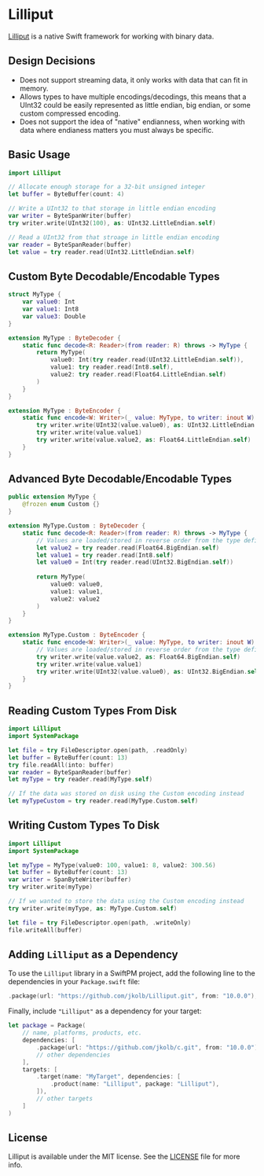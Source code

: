 # Lilliput

[Lilliput](http://en.wikipedia.org/wiki/Lilliput_and_Blefuscu) is a native Swift framework for working with binary data.

## Design Decisions

* Does not support streaming data, it only works with data that can fit in memory.
* Allows types to have multiple encodings/decodings, this means that a UInt32 could be easily represented as little endian, big endian, or some custom compressed encoding.
* Does not support the idea of "native" endianness, when working with data where endianess matters you must always be specific. 

## Basic Usage

```swift
import Lilliput

// Allocate enough storage for a 32-bit unsigned integer
let buffer = ByteBuffer(count: 4)

// Write a UInt32 to that storage in little endian encoding
var writer = ByteSpanWriter(buffer)
try writer.write(UInt32(100), as: UInt32.LittleEndian.self)

// Read a UInt32 from that stroage in little endian encoding 
var reader = ByteSpanReader(buffer)
let value = try reader.read(UInt32.LittleEndian.self)
```

## Custom Byte Decodable/Encodable Types

```swift
struct MyType {
    var value0: Int
    var value1: Int8
    var value3: Double
}

extension MyType : ByteDecoder {
    static func decode<R: Reader>(from reader: R) throws -> MyType {
        return MyType(
            value0: Int(try reader.read(UInt32.LittleEndian.self)),
            value1: try reader.read(Int8.self),
            value2: try reader.read(Float64.LittleEndian.self)
        )
    }
}

extension MyType : ByteEncoder {
    static func encode<W: Writer>(_ value: MyType, to writer: inout W) throws {
        try writer.write(UInt32(value.value0), as: UInt32.LittleEndian.self)
        try writer.write(value.value1)
        try writer.write(value.value2, as: Float64.LittleEndian.self)
    }
}
```

## Advanced Byte Decodable/Encodable Types

```swift
public extension MyType {
    @frozen enum Custom {}
}

extension MyType.Custom : ByteDecoder {
    static func decode<R: Reader>(from reader: R) throws -> MyType {
        // Values are loaded/stored in reverse order from the type definition and using big endian
        let value2 = try reader.read(Float64.BigEndian.self)
        let value1 = try reader.read(Int8.self)
        let value0 = Int(try reader.read(UInt32.BigEndian.self))
         
        return MyType(
            value0: value0,
            value1: value1,
            value2: value2
        )
    }
}

extension MyType.Custom : ByteEncoder {
    static func encode<W: Writer>(_ value: MyType, to writer: inout W) throws {
        // Values are loaded/stored in reverse order from the type definition and using big endian
        try writer.write(value.value2, as: Float64.BigEndian.self)
        try writer.write(value.value1)
        try writer.write(UInt32(value.value0), as: UInt32.BigEndian.self)
    }
}
```

## Reading Custom Types From Disk

```swift
import Lilliput
import SystemPackage

let file = try FileDescriptor.open(path, .readOnly)
let buffer = ByteBuffer(count: 13)
try file.readAll(into: buffer)
var reader = ByteSpanReader(buffer)
let myType = try reader.read(MyType.self)

// If the data was stored on disk using the Custom encoding instead
let myTypeCustom = try reader.read(MyType.Custom.self)
```

## Writing Custom Types To Disk
```swift
import Lilliput
import SystemPackage

let myType = MyType(value0: 100, value1: 8, value2: 300.56)
let buffer = ByteBuffer(count: 13)
var writer = SpanByteWriter(buffer)
try writer.write(myType)

// If we wanted to store the data using the Custom encoding instead
try writer.write(myType, as: MyType.Custom.self)

let file = try FileDescriptor.open(path, .writeOnly)
file.writeAll(buffer)
```

## Adding `Lilliput` as a Dependency

To use the `Lilliput` library in a SwiftPM project, add the following line to the dependencies in your `Package.swift` file:

```swift
.package(url: "https://github.com/jkolb/Lilliput.git", from: "10.0.0"),
```

Finally, include `"Lilliput"` as a dependency for your target:

```swift
let package = Package(
    // name, platforms, products, etc.
    dependencies: [
        .package(url: "https://github.com/jkolb/c.git", from: "10.0.0"),
        // other dependencies
    ],
    targets: [
        .target(name: "MyTarget", dependencies: [
            .product(name: "Lilliput", package: "Lilliput"),
        ]),
        // other targets
    ]
)
```

## License

Lilliput is available under the MIT license. See the [LICENSE](LICENSE) file for more info.
